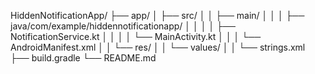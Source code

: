 HiddenNotificationApp/
├── app/
│   ├── src/
│   │   ├── main/
│   │   │   ├── java/com/example/hiddennotificationapp/
│   │   │   │   ├── NotificationService.kt
│   │   │   │   └── MainActivity.kt
│   │   │   └── AndroidManifest.xml
│   │   └── res/
│   │       └── values/
│   │           └── strings.xml
├── build.gradle
└── README.md
